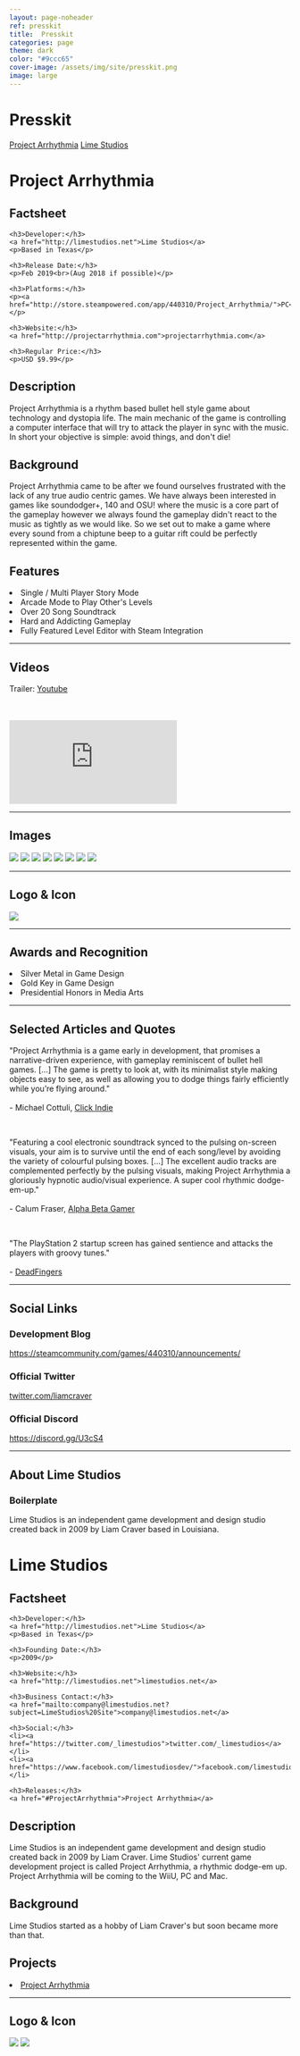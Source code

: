 ```yaml
---
layout: page-noheader
ref: presskit
title:  Presskit
categories: page
theme: dark
color: "#9ccc65"
cover-image: /assets/img/site/presskit.png
image: large
---
```

<h1>Presskit</h1>
<div class="button-wrapper">
  <a class="b-2" href="#ProjectArrhythmia">Project Arrhythmia</a>
  <a class="b-2" href="#LimeStudios">Lime Studios</a>
</div>

<h1 id="ProjectArrhythmia">Project Arrhythmia</h1>

<div class="col-wrapper small">
  <div class="col col-1">
    <h2>Factsheet</h2>

    <h3>Developer:</h3>
    <a href="http://limestudios.net">Lime Studios</a>
    <p>Based in Texas</p>

    <h3>Release Date:</h3>
    <p>Feb 2019<br>(Aug 2018 if possible)</p>

    <h3>Platforms:</h3>
    <p><a href="http://store.steampowered.com/app/440310/Project_Arrhythmia/">PC</a></p>

    <h3>Website:</h3>
    <a href="http://projectarrhythmia.com">projectarrhythmia.com</a>

    <h3>Regular Price:</h3>
    <p>USD $9.99</p>
  </div>
  <div class="col col-3">
    <h2>Description</h2>
      <p>Project Arrhythmia is a rhythm based bullet hell style game about technology and dystopia life. The main mechanic of the game is controlling a computer interface that will try to attack the player in sync with the music. In short your objective is simple: avoid things, and don't die!</p>
    <h2>Background</h2>
      <p>Project Arrhythmia came to be after we found ourselves frustrated with the lack of any true audio centric games. We have always been interested in games like soundodger+, 140 and OSU! where the music is a core part of the gameplay however we always found the gameplay didn't react to the music as tightly as we would like. So we set out to make a game where every sound from a chiptune beep to a guitar rift could be perfectly represented within the game.</p>
    <h2>Features</h2>
      <li>Single / Multi Player Story Mode</li>
      <li>Arcade Mode to Play Other's Levels</li>
      <li>Over 20 Song Soundtrack</li>
      <li>Hard and Addicting Gameplay</li>
      <li>Fully Featured Level Editor with Steam Integration</li>
  </div>
</div>
<hr>
<div class="col-wrapper small">
  <div class="col col-4">
    <h2>Videos</h2>
    <p>Trailer: <a href="https://www.youtube.com/watch?v=n4_vndrpr70">Youtube</a></p>
    <br/>
    <br/>
    <section class="flex-video">
      <iframe class="trailer" src="https://www.youtube.com/embed/n4_vndrpr70?theme=light" frameborder="0"></iframe>
    </section>
  </div>
</div>
<hr>
<div class="col-wrapper small">
  <div class="col col-4">
    <h2>Images</h2>
    <div class="image-wrapper">
      <a href="/assets/img/posts/game/project-arrhythmia/screenshots/1.png"><img class="float medium border" src="/assets/img/posts/game/project-arrhythmia/screenshots/1.png"/></a>
      <a href="/assets/img/posts/game/project-arrhythmia/screenshots_2/screenshots (4).png"><img class="float medium border" src="/assets/img/posts/game/project-arrhythmia/screenshots_2/screenshots (4).png"/></a>
      <a href="/assets/img/posts/game/project-arrhythmia/screenshots/3.png"><img class="float medium border" src="/assets/img/posts/game/project-arrhythmia/screenshots/3.png"/></a>
      <a href="/assets/img/posts/game/project-arrhythmia/screenshots/4.png"><img class="float medium border" src="/assets/img/posts/game/project-arrhythmia/screenshots/4.png"/></a>
      <a href="/assets/img/posts/game/project-arrhythmia/screenshots/5.png"><img class="float medium border" src="/assets/img/posts/game/project-arrhythmia/screenshots/5.png"/></a>
      <a href="/assets/img/posts/game/project-arrhythmia/screenshots/6.png"><img class="float medium border" src="/assets/img/posts/game/project-arrhythmia/screenshots/6.png"/></a>
      <a href="/assets/img/posts/game/project-arrhythmia/screenshots/7.png"><img class="float medium border" src="/assets/img/posts/game/project-arrhythmia/screenshots/7.png"/></a>
      <a href="/assets/img/posts/game/project-arrhythmia/screenshots/8.png"><img class="float medium border" src="/assets/img/posts/game/project-arrhythmia/screenshots/8.png"/></a>
    </div>
  </div>
</div>
<hr>
<div class="col-wrapper small">
  <div class="col col-4">
    <h2>Logo & Icon</h2>
    <img class="center full" src="/assets/img/posts/game/project-arrhythmia/cover.png"/>
  </div>
</div>
<hr>
<div class="col-wrapper small">
  <div class="col col-4">
    <h2>Awards and Recognition</h2>
    <li>Silver Metal in Game Design</li>
    <li>Gold Key in Game Design</li>
    <li>Presidential Honors in Media Arts</li>
  </div>
</div>
<hr>
<div class="col-wrapper small">
  <div class="col col-4">
    <h2>Selected Articles and Quotes</h2>
    <p>
      "Project Arrhythmia is a game early in development, that promises a narrative-driven experience, with gameplay reminiscent of bullet hell games. [...] The game is pretty to look at, with its minimalist style making objects easy to see, as well as allowing you to dodge things fairly efficiently while you’re flying around."
      <br><br>
      <span class="right">- Michael Cottuli, <a href="http://clickindie.com/project-arrhythmia-a-music-game-worth-watching/">Click Indie</a></span>
    </p>
    <br>
    <p>
      "Featuring a cool electronic soundtrack synced to the pulsing on-screen visuals, your aim is to survive until the end of each song/level by avoiding the variety of colourful pulsing boxes. [...] The excellent audio tracks are complemented perfectly by the pulsing visuals, making Project Arrhythmia a gloriously hypnotic audio/visual experience. A super cool rhythmic dodge-em-up."
      <br><br>
      <span class="right">- Calum Fraser, <a href="http://www.alphabetagamer.com/project-arrhythmia-alpha-download/">Alpha Beta Gamer</a></span>
    </p>
    <br>
    <p>
      "The PlayStation 2 startup screen has gained sentience and attacks the players with groovy tunes."
      <br><br>
      <span class="right">- <a href="http://steamcommunity.com/sharedfiles/filedetails/?id=495702057">DeadFingers</a></span>
    </p>
  </div>
</div>
<hr>
<div class="col-wrapper small">
  <div class="col col-4">
    <h2>Social Links</h2>
    <h3>Development Blog</h3>
    <a href="https://steamcommunity.com/games/440310/announcements/">https://steamcommunity.com/games/440310/announcements/</a>
    <h3>Official Twitter</h3>
    <a href="https://twitter.com/liamcraver">twitter.com/liamcraver</a>
    <h3>Official Discord</h3>
    <a href="https://discord.gg/U3cS4">https://discord.gg/U3cS4</a>
  </div>
</div>
<hr>
<div class="col-wrapper small">
  <div class="col col-4">
    <h2>About Lime Studios</h2>
    <h3>Boilerplate</h3>
    <p>Lime Studios is an independent game development and design studio created back in 2009 by Liam Craver based in Louisiana.</p>
  </div>
</div>

<!-- LIME STUDIOS -->

<h1 id="LimeStudios">Lime Studios</h1>

<div class="col-wrapper small">
  <div class="col col-2">
    <h2>Factsheet</h2>

    <h3>Developer:</h3>
    <a href="http://limestudios.net">Lime Studios</a>
    <p>Based in Texas</p>

    <h3>Founding Date:</h3>
    <p>2009</p>

    <h3>Website:</h3>
    <a href="http://limestudios.net">limestudios.net</a>

    <h3>Business Contact:</h3>
    <a href="mailto:company@limestudios.net?subject=LimeStudios%20Site">company@limestudios.net</a>

    <h3>Social:</h3>
    <li><a href="https://twitter.com/_limestudios">twitter.com/_limestudios</a></li>
    <li><a href="https://www.facebook.com/limestudiosdev/">facebook.com/limestudiosdev</a></li>

    <h3>Releases:</h3>
    <a href="#ProjectArrhythmia">Project Arrhythmia</a>
  </div>
  <div class="col col-2">
    <h2>Description</h2>
      <p>Lime Studios is an independent game development and design studio created back in 2009 by Liam Craver. Lime Studios' current game development project is called Project Arrhythmia, a rhythmic dodge-em up. Project Arrhythmia will be coming to the WiiU, PC and Mac.</p>
    <h2>Background</h2>
      <p>Lime Studios started as a hobby of Liam Craver's but soon became more than that.</p>
    <h2>Projects</h2>
      <li><a href="#ProjectArrhythmia">Project Arrhythmia</a></li>
  </div>
</div>
<hr>
<div class="col-wrapper small">
  <div class="col col-4">
    <h2>Logo & Icon</h2>
    <div class="image-wrapper">
      <img class="float large border" src="/assets/img/site/logo.png"/>
      <img class="float large border" src="/assets/img/site/logo-grey.png"/>
    </div>
  </div>
</div>
